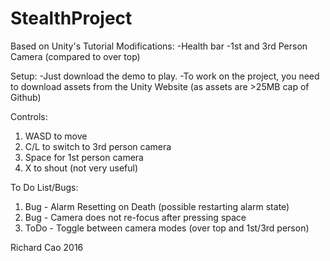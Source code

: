 # StealthProject

Based on Unity's Tutorial
Modifications:
-Health bar
-1st and 3rd Person Camera (compared to over top)

Setup:
-Just download the demo to play.
-To work on the project, you need to download assets from the Unity Website (as assets are >25MB cap of Github)

Controls:
1. WASD to move
2. C/L to switch to 3rd person camera
3. Space for 1st person camera
4. X to shout (not very useful)

To Do List/Bugs:
1. Bug - Alarm Resetting on Death (possible restarting alarm state)
2. Bug - Camera does not re-focus after pressing space
3. ToDo - Toggle between camera modes (over top and 1st/3rd person)

Richard Cao 2016
